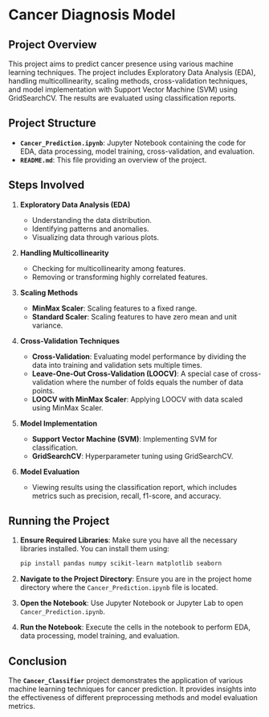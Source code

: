 # Cancer Diagnosis Model

## Project Overview

This project aims to predict cancer presence using various machine learning techniques. The project includes Exploratory Data Analysis (EDA), handling multicollinearity, scaling methods, cross-validation techniques, and model implementation with Support Vector Machine (SVM) using GridSearchCV. The results are evaluated using classification reports.

## Project Structure

- **`Cancer_Prediction.ipynb`**: Jupyter Notebook containing the code for EDA, data processing, model training, cross-validation, and evaluation.
- **`README.md`**: This file providing an overview of the project.

## Steps Involved

1. **Exploratory Data Analysis (EDA)**
   - Understanding the data distribution.
   - Identifying patterns and anomalies.
   - Visualizing data through various plots.

2. **Handling Multicollinearity**
   - Checking for multicollinearity among features.
   - Removing or transforming highly correlated features.

3. **Scaling Methods**
   - **MinMax Scaler**: Scaling features to a fixed range.
   - **Standard Scaler**: Scaling features to have zero mean and unit variance.

4. **Cross-Validation Techniques**
   - **Cross-Validation**: Evaluating model performance by dividing the data into training and validation sets multiple times.
   - **Leave-One-Out Cross-Validation (LOOCV)**: A special case of cross-validation where the number of folds equals the number of data points.
   - **LOOCV with MinMax Scaler**: Applying LOOCV with data scaled using MinMax Scaler.

5. **Model Implementation**
   - **Support Vector Machine (SVM)**: Implementing SVM for classification.
   - **GridSearchCV**: Hyperparameter tuning using GridSearchCV.

6. **Model Evaluation**
   - Viewing results using the classification report, which includes metrics such as precision, recall, f1-score, and accuracy.

## Running the Project

1. **Ensure Required Libraries**: Make sure you have all the necessary libraries installed. You can install them using:
   ```bash
   pip install pandas numpy scikit-learn matplotlib seaborn
   ```
2. **Navigate to the Project Directory**: Ensure you are in the project home directory where the `Cancer_Prediction.ipynb` file is located.

3. **Open the Notebook**: Use Jupyter Notebook or Jupyter Lab to open `Cancer_Prediction.ipynb`.

4. **Run the Notebook**: Execute the cells in the notebook to perform EDA, data processing, model training, and evaluation.

## Conclusion

The **`Cancer_Classifier`** project demonstrates the application of various machine learning techniques for cancer prediction. It provides insights into the effectiveness of different preprocessing methods and model evaluation metrics.

